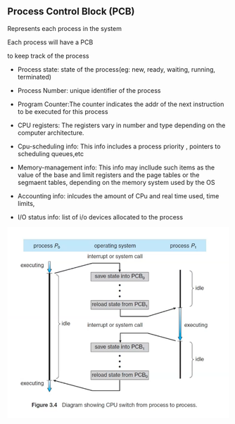 ## Process Control Block (PCB) 

Represents each process in the system

Each process will have a PCB

to keep track of the process

- Process state: state of the process(eg: new, ready, waiting, running, terminated)

- Process Number: unique identifier of the process

- Program Counter:The counter indicates the addr of the next instruction to be executed for this process

- CPU registers: The registers vary in number and type depending on the computer architecture.

- Cpu-scheduling info: This info includes a process priority , pointers to  scheduling queues,etc

- Memory-management info: This info may incllude such items as the value of the base and limit registers and the page tables or the segmaent tables, depending on the memory system used by the OS

- Accounting info: inlcudes the amount of CPu and real time used, time limits, 

- I/O status info: list of i/o devices allocated to the process 

![PCB](./img/PCB.png)